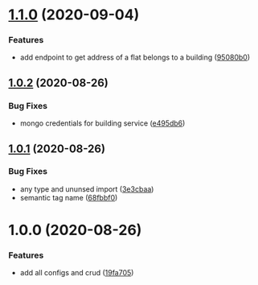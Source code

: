 # [1.1.0](https://github.com/ngaxavi/building-service/compare/v1.0.2...v1.1.0) (2020-09-04)


### Features

* add endpoint to get address of a flat belongs to a building ([95080b0](https://github.com/ngaxavi/building-service/commit/95080b05470d3b7f45dc35c954dbf9d769d7a4f6))

## [1.0.2](https://github.com/ngaxavi/building-service/compare/v1.0.1...v1.0.2) (2020-08-26)


### Bug Fixes

* mongo credentials for building service ([e495db6](https://github.com/ngaxavi/building-service/commit/e495db69e86d6bf32044bea9cda9de39998260d6))

## [1.0.1](https://github.com/ngaxavi/building-service/compare/v1.0.0...v1.0.1) (2020-08-26)


### Bug Fixes

* any type and ununsed import ([3e3cbaa](https://github.com/ngaxavi/building-service/commit/3e3cbaaf57477ab91a388663b4704b353616fda6))
* semantic tag name ([68fbbf0](https://github.com/ngaxavi/building-service/commit/68fbbf0efb27ed6353a6b6081f0b71608d8334e1))

# 1.0.0 (2020-08-26)


### Features

* add all configs and crud ([19fa705](https://github.com/ngaxavi/building-service/commit/19fa705fa5e12431c1effe2495cce3d56b9d003c))
